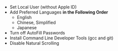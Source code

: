 - Set Local User (without Apple ID)
- Add Preferred Languages **in the Following Order**
  - English
  - Chinese, Simplified
  - Japanese
- Turn off AutoFill Passwords
- Install Command Line Developer Tools (gcc and git)
- Disable Natural Scrolling